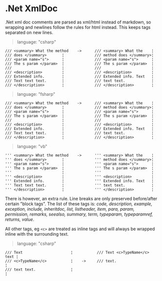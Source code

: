 # .Net XmlDoc

.Net xml doc comments are parsed as xml/html instead of markdown, so wrapping and newlines
follow the rules for html instead. This keeps tags separated on new lines.

> language: "csharp"

    /// <summary> What the method    ->      /// <summary> What the    ¦
    /// does </summary>       ¦              /// method does </summary>¦
    /// <param name="s">      ¦              /// <param name="s">      ¦
    /// The s param </param>  ¦              /// The s param </param>  ¦
    ///                       ¦              ///                       ¦
    /// <description>         ¦              /// <description>         ¦
    /// Extended info.        ¦              /// Extended info. Text   ¦
    /// Text text text.       ¦              /// text text.            ¦
    /// </description>        ¦              /// </description>        ¦

> language: "fsharp"

    /// <summary> What the method    ->      /// <summary> What the    ¦
    /// does </summary>       ¦              /// method does </summary>¦
    /// <param name="s">      ¦              /// <param name="s">      ¦
    /// The s param </param>  ¦              /// The s param </param>  ¦
    ///                       ¦              ///                       ¦
    /// <description>         ¦              /// <description>         ¦
    /// Extended info.        ¦              /// Extended info. Text   ¦
    /// Text text text.       ¦              /// text text.            ¦
    /// </description>        ¦              /// </description>        ¦

> language: "vb"

    ''' <summary> What the method    ->      ''' <summary> What the    ¦
    ''' does </summary>       ¦              ''' method does </summary>¦
    ''' <param name="s">      ¦              ''' <param name="s">      ¦
    ''' The s param </param>  ¦              ''' The s param </param>  ¦
    '''                       ¦              '''                       ¦
    ''' <description>         ¦              ''' <description>         ¦
    ''' Extended info.        ¦              ''' Extended info. Text   ¦
    ''' Text text text.       ¦              ''' text text.            ¦
    ''' </description>        ¦              ''' </description>        ¦

There is however, an extra rule. Line breaks are only preserved before/after certain
"block tags". The list of these tags is: *code, description, example, exception, include,
inheritdoc, list, listheader, item, para, param, permission, remarks, seealso, summary,
term, typeparam, typeparamref, returns, value*.

All other tags, eg `<c>` are treated as inline tags and will always be wrapped inline with
the surrounding text.

> language: "csharp"

    /// Text                      ¦           /// Text <c>TypeName</c> text ¦
    /// <c>TypeName</c>           ¦    ->     /// text.                     ¦
    /// text text.                ¦                                         ¦
